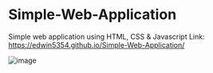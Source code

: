 # Simple-Web-Application
Simple web application using HTML, CSS &amp; Javascript
Link: https://edwin5354.github.io/Simple-Web-Application/


![image](https://github.com/user-attachments/assets/d48b055a-d6ff-48b0-b62f-9e3ea00f5684)
